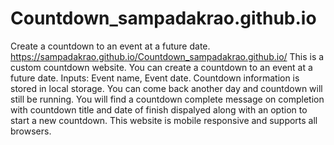 # Countdown_sampadakrao.github.io
 Create a countdown to an event at a future date.
 https://sampadakrao.github.io/Countdown_sampadakrao.github.io/
 This is a custom countdown website. You can create a countdown to an event at a future date. Inputs: Event name, Event date. Countdown information is stored in local storage. You can come back another day and countdown will still be running. You will find a countdown complete message on completion with countdown title and date of finish dispalyed along with an option to start a new countdown. This website is mobile responsive and supports all browsers.

